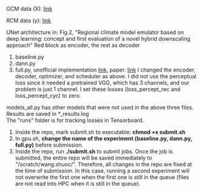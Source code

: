 GCM data (X): [link](https://drive.google.com/file/d/1_jMFuwbjgoguAhAazGXZw-xx8xD-RTui/view?usp=sharing)

RCM data (y): [link](https://drive.google.com/file/d/1SyDSELntvWPmGGevXihpcjcuzDQXSNCU/view?usp=sharing)

UNet architecture in: Fig.2, "Regional climate model emulator based on deep learning: concept and first evaluation of a novel hybrid downscaling approach"
Red block as encoder, the rest as decoder

1. baseline.py
2. dann.py
3. full.py, unofficial implementation [link](https://github.com/anse3832/USR_DA/tree/main), paper: [link](https://openaccess.thecvf.com/content/ICCV2021/html/Wang_Unsupervised_Real-World_Super-Resolution_A_Domain_Adaptation_Perspective_ICCV_2021_paper.html) I changed the encoder, decoder, optimizer, and scheduler as above. I did not use the perceptual loss since it needed a pretrained VGG, which has 3 channels, and our problem is just 1 channel. I set these losses (loss_percept_rec and loss_percept_cyc) to zero.

models_all.py has other models that were not used in the above three files.  
Results are saved in *_results.log  
The "runs" folder is for tracking losses in Tensorboard.

1. Inside the repo, mark submit.sh to executable: **chmod +x submit.sh**  
2. In gpu.sh, **change the name of the experiment (baseline.py, dann.py, full.py)** before submission.  
3. Inside the repo, run **./submit.sh** to submit jobs. Once the job is submitted, the entire repo will be saved immediately to "/scratch/wang.shuoc/". Therefore, all changes in the repo are fixed at the time of submission. In this case, running a second experiment will not overwrite the first one when the first one is still in the queue (files are not read into HPC when it is still in the queue). 


